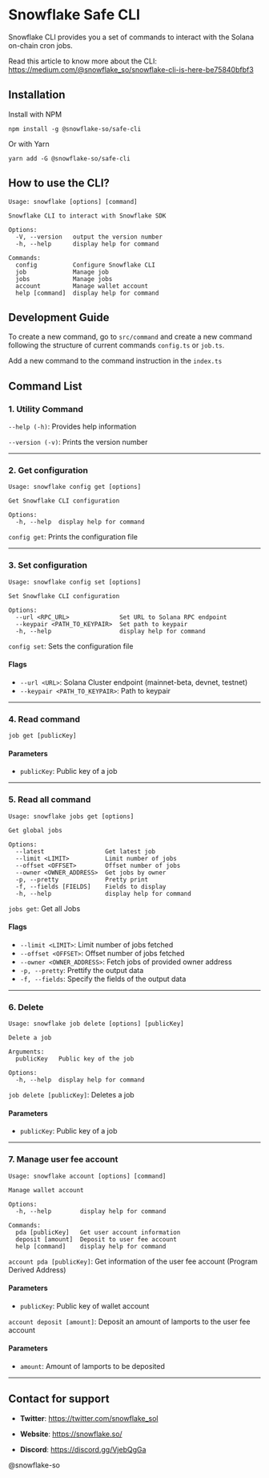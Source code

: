 # Snowflake Safe CLI

Snowflake CLI provides you a set of commands to interact with the Solana on-chain cron jobs.

Read this article to know more about the CLI: https://medium.com/@snowflake_so/snowflake-cli-is-here-be75840bfbf3

## Installation

Install with NPM

```
npm install -g @snowflake-so/safe-cli
```

Or with Yarn

```
yarn add -G @snowflake-so/safe-cli
```

## How to use the CLI?

```
Usage: snowflake [options] [command]

Snowflake CLI to interact with Snowflake SDK

Options:
  -V, --version   output the version number
  -h, --help      display help for command

Commands:
  config          Configure Snowflake CLI
  job             Manage job
  jobs            Manage jobs
  account         Manage wallet account
  help [command]  display help for command
```

## Development Guide

To create a new command, go to `src/command` and create a new command following the structure of current commands `config.ts` or `job.ts`.

Add a new command to the command instruction in the `index.ts`

## Command List

### 1. Utility Command

`--help (-h)`: Provides help information

`--version (-v)`: Prints the version number

---

### 2. Get configuration

```
Usage: snowflake config get [options]

Get Snowflake CLI configuration

Options:
  -h, --help  display help for command
```

`config get`: Prints the configuration file

---

### 3. Set configuration

```
Usage: snowflake config set [options]

Set Snowflake CLI configuration

Options:
  --url <RPC_URL>              Set URL to Solana RPC endpoint
  --keypair <PATH_TO_KEYPAIR>  Set path to keypair
  -h, --help                   display help for command
```

`config set`: Sets the configuration file

#### Flags

- `--url <URL>`: Solana Cluster endpoint (mainnet-beta, devnet, testnet)
- `--keypair <PATH_TO_KEYPAIR>`: Path to keypair

---

### 4. Read command

`job get [publicKey]`

#### Parameters

- `publicKey`: Public key of a job

---

### 5. Read all command

```
Usage: snowflake jobs get [options]

Get global jobs

Options:
  --latest                 Get latest job
  --limit <LIMIT>          Limit number of jobs
  --offset <OFFSET>        Offset number of jobs
  --owner <OWNER_ADDRESS>  Get jobs by owner
  -p, --pretty             Pretty print
  -f, --fields [FIELDS]    Fields to display
  -h, --help               display help for command
```

`jobs get`: Get all Jobs

#### Flags

- `--limit <LIMIT>`: Limit number of jobs fetched
- `--offset <OFFSET>`: Offset number of jobs fetched
- `--owner <OWNER_ADDRESS>`: Fetch jobs of provided owner address
- `-p, --pretty`: Prettify the output data
- `-f, --fields`: Specify the fields of the output data

---

### 6. Delete

```
Usage: snowflake job delete [options] [publicKey]

Delete a job

Arguments:
  publicKey   Public key of the job

Options:
  -h, --help  display help for command
```

`job delete [publicKey]`: Deletes a job

#### Parameters

- `publicKey`: Public key of a job

---

### 7. Manage user fee account

```
Usage: snowflake account [options] [command]

Manage wallet account

Options:
  -h, --help        display help for command

Commands:
  pda [publicKey]   Get user account information
  deposit [amount]  Deposit to user fee account
  help [command]    display help for command
```

`account pda [publicKey]`: Get information of the user fee account (Program Derived Address)

#### Parameters

- `publicKey`: Public key of wallet account

`account deposit [amount]`: Deposit an amount of lamports to the user fee account

#### Parameters

- `amount`: Amount of lamports to be deposited

---

## Contact for support

- **Twitter**: https://twitter.com/snowflake_sol

- **Website**: https://snowflake.so/

- **Discord**: https://discord.gg/VjebQgGa

@snowflake-so
